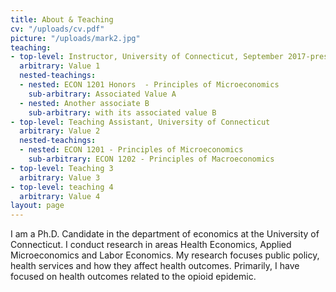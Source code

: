 ```yaml
---
title: About & Teaching
cv: "/uploads/cv.pdf"
picture: "/uploads/mark2.jpg"
teaching:
- top-level: Instructor, University of Connecticut, September 2017-present
  arbitrary: Value 1
  nested-teachings:
  - nested: ECON 1201 Honors  - Principles of Microeconomics
    sub-arbitrary: Associated Value A
  - nested: Another associate B
    sub-arbitrary: with its associated value B
- top-level: Teaching Assistant, University of Connecticut
  arbitrary: Value 2
  nested-teachings:
  - nested: ECON 1201 - Principles of Microeconomics
    sub-arbitrary: ECON 1202 - Principles of Macroeconomics
- top-level: Teaching 3
  arbitrary: Value 3
- top-level: teaching 4
  arbitrary: Value 4
layout: page
---
```


I am a Ph.D. Candidate in the department of economics at the University of Connecticut.  I conduct research in areas Health Economics, Applied Microeconomics and Labor Economics. My research focuses public policy, health services and how they affect health outcomes. Primarily, I have focused on health outcomes related to the opioid epidemic.

